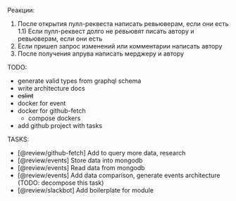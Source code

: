 Реакции:
1) После открытия пулл-реквеста написать ревьюверам, если они есть
    1.1) Если пулл-реквест долго не ревьювят писать автору и ревьюверам, если они есть
2) Если пришел запрос изменений или комментарии написать автору 
3) После получения апрува написать мерджеру и автору

TODO:
- generate valid types from graphql schema
- write architecture docs
- ~~eslint~~
- docker for event
- docker for github-fetch
    - compose dockers
- add github project with tasks

TASKS:
- [@review/github-fetch] Add to query more data, research
- [@review/events] Store data into mongodb
- [@review/events] Read data from mongodb
- [@review/events] Add data comparison, generate events architecture (TODO: decompose this task)
- [@review/slackbot] Add boilerplate for module
